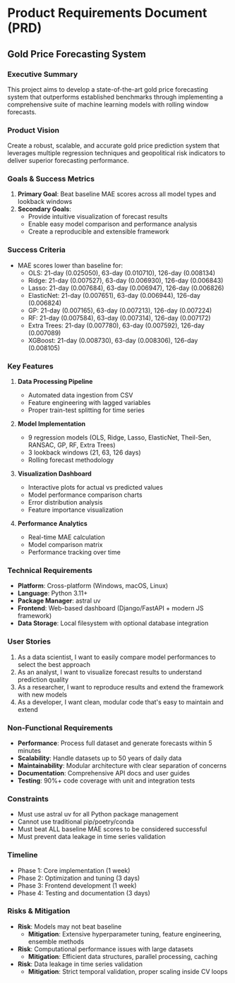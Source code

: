 # Product Requirements Document (PRD)
## Gold Price Forecasting System

### Executive Summary
This project aims to develop a state-of-the-art gold price forecasting system that outperforms established benchmarks through implementing a comprehensive suite of machine learning models with rolling window forecasts.

### Product Vision
Create a robust, scalable, and accurate gold price prediction system that leverages multiple regression techniques and geopolitical risk indicators to deliver superior forecasting performance.

### Goals & Success Metrics
1. **Primary Goal**: Beat baseline MAE scores across all model types and lookback windows
2. **Secondary Goals**:
   - Provide intuitive visualization of forecast results
   - Enable easy model comparison and performance analysis
   - Create a reproducible and extensible framework

### Success Criteria
- MAE scores lower than baseline for:
  - OLS: 21-day (0.025050), 63-day (0.010710), 126-day (0.008134)
  - Ridge: 21-day (0.007527), 63-day (0.006930), 126-day (0.006843)
  - Lasso: 21-day (0.007684), 63-day (0.006947), 126-day (0.006826)
  - ElasticNet: 21-day (0.007651), 63-day (0.006944), 126-day (0.006824)
  - GP: 21-day (0.007165), 63-day (0.007213), 126-day (0.007224)
  - RF: 21-day (0.007584), 63-day (0.007314), 126-day (0.007172)
  - Extra Trees: 21-day (0.007780), 63-day (0.007592), 126-day (0.007089)
  - XGBoost: 21-day (0.008730), 63-day (0.008306), 126-day (0.008105)

### Key Features
1. **Data Processing Pipeline**
   - Automated data ingestion from CSV
   - Feature engineering with lagged variables
   - Proper train-test splitting for time series

2. **Model Implementation**
   - 9 regression models (OLS, Ridge, Lasso, ElasticNet, Theil-Sen, RANSAC, GP, RF, Extra Trees)
   - 3 lookback windows (21, 63, 126 days)
   - Rolling forecast methodology

3. **Visualization Dashboard**
   - Interactive plots for actual vs predicted values
   - Model performance comparison charts
   - Error distribution analysis
   - Feature importance visualization

4. **Performance Analytics**
   - Real-time MAE calculation
   - Model comparison matrix
   - Performance tracking over time

### Technical Requirements
- **Platform**: Cross-platform (Windows, macOS, Linux)
- **Language**: Python 3.11+
- **Package Manager**: astral uv
- **Frontend**: Web-based dashboard (Django/FastAPI + modern JS framework)
- **Data Storage**: Local filesystem with optional database integration

### User Stories
1. As a data scientist, I want to easily compare model performances to select the best approach
2. As an analyst, I want to visualize forecast results to understand prediction quality
3. As a researcher, I want to reproduce results and extend the framework with new models
4. As a developer, I want clean, modular code that's easy to maintain and extend

### Non-Functional Requirements
- **Performance**: Process full dataset and generate forecasts within 5 minutes
- **Scalability**: Handle datasets up to 50 years of daily data
- **Maintainability**: Modular architecture with clear separation of concerns
- **Documentation**: Comprehensive API docs and user guides
- **Testing**: 90%+ code coverage with unit and integration tests

### Constraints
- Must use astral uv for all Python package management
- Cannot use traditional pip/poetry/conda
- Must beat ALL baseline MAE scores to be considered successful
- Must prevent data leakage in time series validation

### Timeline
- Phase 1: Core implementation (1 week)
- Phase 2: Optimization and tuning (3 days)
- Phase 3: Frontend development (1 week)
- Phase 4: Testing and documentation (3 days)

### Risks & Mitigation
- **Risk**: Models may not beat baseline
  - **Mitigation**: Extensive hyperparameter tuning, feature engineering, ensemble methods
- **Risk**: Computational performance issues with large datasets
  - **Mitigation**: Efficient data structures, parallel processing, caching
- **Risk**: Data leakage in time series validation
  - **Mitigation**: Strict temporal validation, proper scaling inside CV loops